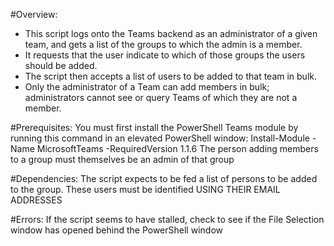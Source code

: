 #Overview:
- This script logs onto the Teams backend as an administrator of a given team, and gets a list of the groups to which the admin is a member.
- It requests that the user indicate to which of those groups the users should be added.
- The script then accepts a list of users to be added to that team in bulk.
- Only the administrator of a Team can add members in bulk; administrators cannot see or query Teams of which they are not a member.

#Prerequisites:
You must first install the PowerShell Teams module by running this command in an elevated PowerShell window: Install-Module -Name MicrosoftTeams -RequiredVersion 1.1.6 
The person adding members to a group must themselves be an admin of that group

#Dependencies:
The script expects to be fed a list of persons to be added to the group. These users must be identified USING THEIR EMAIL ADDRESSES

#Errors:
If the script seems to have stalled, check to see if the File Selection window has opened behind the PowerShell window
